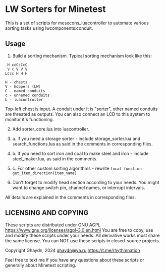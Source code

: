 
# LW Sorters for Minetest

This is a set of scripts for mesecons_luacontroller to automate various sorting
tasks using lwcomponents:conduit.

## Usage

1. Build a sorting mechanism. Typical sorting mechanism look like this:

```
 H ccCcCcC
 V c V V V
LCcc H H H

H - chests
V - hoppers (LW)
C - named conduits
c - unnamed conduits
L - luacontroller
```

Top-left chest is input. A conduit under it is "sorter", other named conduits
are threated as outputs. You can also connect an LCD to this system to monitor
it's functioning.

2. Add sorter_core.lua into luacontroller.

3. a. If you need a storage sorter - include storage_sorter.lua and search_functions.lua
as said in the comments in corresponding files.

3. b. If you need to sort iron and coal to make steel and iron - include steel_maker.lua,
as said in the comments.

3. c. For other custom sorting algorithms - rewrite
` local function get_item_direction(item_name) `

4. Don't forget to modify head section according to your needs. You might want
to change switch pin, channel names, or interrupt intervals.

All details are explained in the comments in corresponding files.

## LICENSING AND COPYING

These scripts are distributed under GNU AGPL https://www.gnu.org/licenses/agpl-3.0.en.html
You are free to copy, use and modify these scripts under your needs.
All derivative works must share the same license.
You can NOT use these scripts in closed-source projects.

Copyright Ghaydn, 2024
ghaydn@ya.ru
https://t.me/rhythmnation

Feel free to text me if you have any questions about these scripts or generally
about Minetest scripting.

